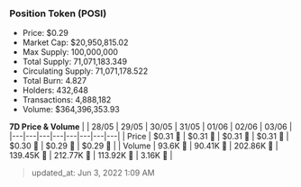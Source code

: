 
  ### Position Token (POSI)
  - Price: $0.29
  - Market Cap: $20,950,815.02
  - Max Supply: 100,000,000
  - Total Supply: 71,071,183.349
  - Circulating Supply: 71,071,178.522
  - Total Burn: 4.827
  - Holders: 432,648
  - Transactions: 4,888,182
  - Volume: $364,396,353.93

  **7D Price & Volume**
  | | 28&#x2F;05 | 29&#x2F;05 | 30&#x2F;05 | 31&#x2F;05 | 01&#x2F;06 | 02&#x2F;06 | 03&#x2F;06 |
  |---|---|---|---|---|---|---|---|
  | Price | $0.31 🔻 | $0.31 🔻 | $0.31 🔻 | $0.31 🔻 | $0.30 🔻 | $0.29 🔻 | $0.29 🔻 |
  | Volume | 93.6K 🔻 | 90.41K 🔻 | 202.86K 🚀 | 139.45K 🔻 | 212.77K 🚀 | 113.92K 🔻 | 3.16K 🔻 |

  > updated_at: Jun 3, 2022 1:09 AM
